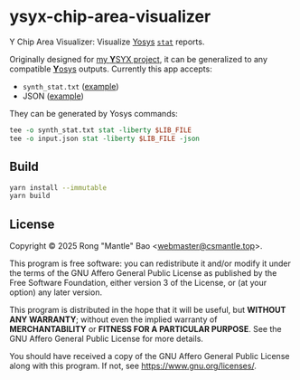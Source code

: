 # ysyx-chip-area-visualizer

Y Chip Area Visualizer: Visualize [Yosys](https://github.com/YosysHQ/yosys) [`stat`](https://yosyshq.readthedocs.io/projects/yosys/en/stable/cmd/stat.html) reports.

Originally designed for [my **Y**SYX project](https://github.com/CSharperMantle/ics2023), it can be generalized to any compatible [**Y**osys](https://github.com/YosysHQ/yosys) outputs. Currently this app accepts:

* `synth_stat.txt` ([example](/assets/synth_stat.txt))
* JSON ([example](/assets/input.json))

They can be generated by Yosys commands:

```tcl
tee -o synth_stat.txt stat -liberty $LIB_FILE
tee -o input.json stat -liberty $LIB_FILE -json
```

## Build

```sh
yarn install --immutable
yarn build
```

## License

Copyright &copy; 2025 Rong "Mantle" Bao <<webmaster@csmantle.top>>.

This program is free software: you can redistribute it and/or modify it under the terms of the GNU Affero General Public License as published by the Free Software Foundation, either version 3 of the License, or (at your option) any later version.

This program is distributed in the hope that it will be useful, but **WITHOUT ANY WARRANTY**; without even the implied warranty of **MERCHANTABILITY** or **FITNESS FOR A PARTICULAR PURPOSE**. See the GNU Affero General Public License for more details.

You should have received a copy of the GNU Affero General Public License along with this program. If not, see <https://www.gnu.org/licenses/>.
